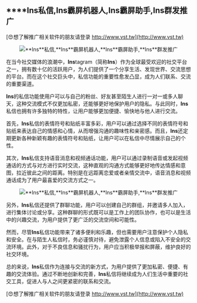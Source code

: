 ## ****Ins**私信,**Ins**霸屏机器人,**Ins**霸屏助手,**Ins**群发推广**

[😍想了解推广相关软件的朋友请登录 http://www.vst.tw](http://www.vst.tw)

 <center><img src="https://vst.tw/MP4/tuiguang/png/0.png" alt="**Ins**私信,**Ins**霸屏机器人,**Ins**霸屏助手,**Ins**群发推广"></center>

在当今社交媒体的浪潮中，**Ins**tagram（简称**Ins**）作为全球最受欢迎的社交平台之一，拥有数十亿的活跃用户，为人们提供了一个分享生活、发现世界、交流思想的平台。而在这个社交巨头中，私信功能的重要性愈发凸显，成为人们联系、交流的重要渠道。

**Ins**的私信功能使用户可以与自己的粉丝、好友甚至陌生人进行一对一或多人聊天，这种交流模式不仅更加私密，还能够更好地保护用户的隐私。与此同时，**Ins**私信也拥有许多独特的特性，让用户能够更加便捷、愉快地与他人进行交流。

首先，**Ins**私信的表情符号和贴纸丰富多彩，用户可以通过选择不同的表情符号和贴纸来表达自己的情感和心情，从而增强沟通的趣味性和亲密感。而且，**Ins**还定期更新各种新颖有趣的表情符号和贴纸，让用户可以在私信中尽情展示自己的个性。

其次，**Ins**私信支持语音消息和视频通话功能，用户可以通过录制语音或发起视频通话的方式与对方进行实时交流，这种直观的沟通方式能够更好地传达情感和意图，拉近彼此之间的距离。特别是在远距离恋爱或者亲情交流中，语音消息和视频通话成为了用户最喜爱的交流方式之一。

 <center><img src="https://vst.tw/MP4/tuiguang/png/4.png" alt="**Ins**私信,**Ins**霸屏机器人,**Ins**霸屏助手,**Ins**群发推广"></center>

另外，**Ins**私信还提供了群聊功能，用户可以创建自己的群组，并邀请多人加入，进行集体讨论或分享。这种群聊的形式既可以是工作上的团队协作，也可以是生活中的兴趣交流，为用户提供了更广泛的交流空间和可能性。

然而，尽管**Ins**私信功能带来了诸多便利和乐趣，但也需要用户注意保护个人隐私和安全。在与陌生人私信时，务必谨慎对待，避免泄露个人信息或陷入不安全的交流环境。此外，对于不良信息和骚扰行为，用户应当积极举报和屏蔽，维护良好的社交环境。

总的来说，**Ins**私信作为连接与交流的新方式，为用户提供了更加私密、便捷、有趣的交流体验。通过不断地创新和完善，**Ins**私信将继续成为人们生活中重要的社交工具，促进人与人之间更紧密的联系和交流。

[😍想了解推广相关软件的朋友请登录 http://www.vst.tw](http://www.vst.tw)



